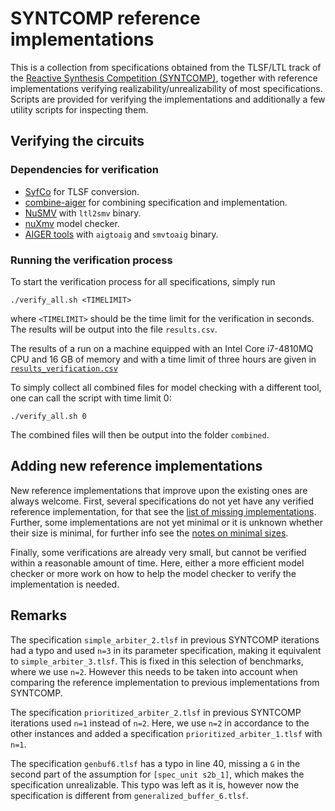 # SYNTCOMP reference implementations

This is a collection from specifications obtained from the TLSF/LTL track
of the [Reactive Synthesis Competition (SYNTCOMP)](http://www.syntcomp.org/),
together with reference implementations verifying realizability/unrealizability
of most specifications. Scripts are provided for verifying the implementations
and additionally a few utility scripts for inspecting them.

## Verifying the circuits

### Dependencies for verification

- [SyfCo](https://github.com/reactive-systems/syfco) for TLSF conversion.
- [combine-aiger](https://github.com/meyerphi/combine-aiger) for combining specification and implementation.
- [NuSMV](http://nusmv.fbk.eu/index.html) with `ltl2smv` binary.
- [nuXmv](https://es-static.fbk.eu/tools/nuxmv/index.php) model checker.
- [AIGER tools](http://fmv.jku.at/aiger/) with `aigtoaig` and `smvtoaig` binary.

### Running the verification process

To start the verification process for all specifications, simply run
```
./verify_all.sh <TIMELIMIT>
```
where `<TIMELIMIT>` should be the time limit for the verification in seconds.
The results will be output into the file `results.csv`.

The results of a run on a machine equipped with an Intel Core i7-4810MQ CPU
and 16 GB of memory and with a time limit of three hours are given in
[`results_verification.csv`](results_verification.csv)

To simply collect all combined files for model checking with a different tool,
one can call the script with time limit 0:
```
./verify_all.sh 0
```
The combined files will then be output into the folder `combined`.

## Adding new reference implementations

New reference implementations that improve upon the existing ones are always
welcome. First, several specifications do not yet have any verified reference
implementation, for that see the
[list of missing implementations](doc/MISSING.md).
Further, some implementations are not yet
minimal or it is unknown whether their size is minimal, for further info
see the [notes on minimal sizes](doc/MINIMAL.md).

Finally, some verifications are already very small, but cannot be verified
within a reasonable amount of time. Here, either a more efficient model checker
or more work on how to help the model checker to verify the implementation is
needed.

## Remarks

The specification `simple_arbiter_2.tlsf` in previous SYNTCOMP iterations had a
typo and used `n=3` in its parameter specification, making it equivalent to
`simple_arbiter_3.tlsf`. This is fixed in this selection of benchmarks, where
we use `n=2`. However this needs to be taken into account when comparing the
reference implementation to previous implementations from SYNTCOMP.

The specification `prioritized_arbiter_2.tlsf` in previous SYNTCOMP iterations
used `n=1` instead of `n=2`. Here, we use `n=2` in accordance to the other
instances and added a specification `prioritized_arbiter_1.tlsf` with `n=1`.

The specification `genbuf6.tlsf` has a typo in line 40, missing a `G` in the
second part of the assumption for `[spec_unit s2b_1]`, which makes the
specification unrealizable. This typo was left as it is, however now
the specification is different from `generalized_buffer_6.tlsf`.
